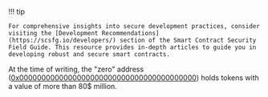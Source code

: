 !!! tip

    For comprehensive insights into secure development practices, consider visiting the [Development Recommendations](https://scsfg.io/developers/) section of the Smart Contract Security Field Guide. This resource provides in-depth articles to guide you in developing robust and secure smart contracts.

At the time of writing, the "zero" address
([0x0000000000000000000000000000000000000000](https://etherscan.io/address/0x0000000000000000000000000000000000000000))
holds tokens with a value of more than 80$ million.
